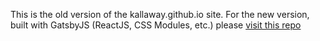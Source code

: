 This is the old version of the kallaway.github.io site. For the new version, built with GatsbyJS (ReactJS, CSS Modules, etc.) please [visit this repo](https://github.com/Kallaway/personal-site)
